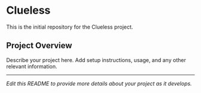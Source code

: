 # Clueless

This is the initial repository for the Clueless project.

## Project Overview

Describe your project here. Add setup instructions, usage, and any other relevant information.

---

*Edit this README to provide more details about your project as it develops.* 